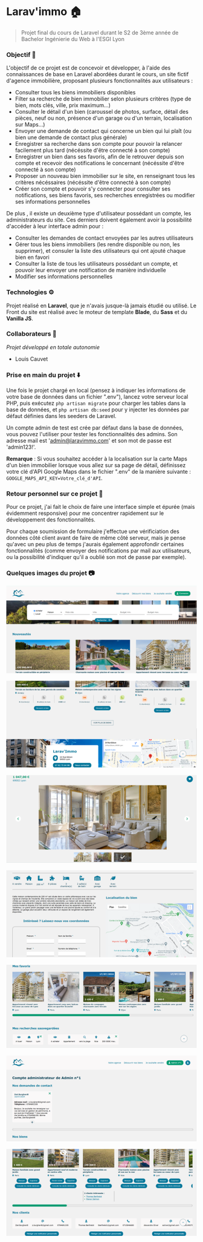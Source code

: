 # Larav'immo 🏠

>Projet final du cours de Laravel durant le S2 de 3ème année de Bachelor Ingénierie du Web à l'ESGI Lyon


### Objectif 🎯
L'objectif de ce projet est de concevoir et développer, à l'aide des connaissances de base en Laravel abordées durant le cours, un site fictif d'agence immobilière, proposant plusieurs fonctionnalités aux utilisateurs :
- Consulter tous les biens immobiliers disponibles
- Filter sa recherche de bien immobilier selon plusieurs critères (type de bien, mots clés, ville, prix maximum...)
- Consulter le détail d'un bien (caroussel de photos, surface, détail des pièces, neuf ou non, présence d'un garage ou d'un terrain, localisation sur Maps...)
- Envoyer une demande de contact qui concerne un bien qui lui plaît (ou bien une demande de contact plus générale)
- Enregistrer sa recherche dans son compte pour pouvoir la relancer facilement plus tard (nécéssite d'être connecté à son compte)
- Enregistrer un bien dans ses favoris, afin de le retrouver depuis son compte et recevoir des notifications le concernant (nécéssite d'être connecté à son compte)
- Proposer un nouveau bien immobilier sur le site, en renseignant tous les critères nécéssaires (nécéssite d'être connecté à son compte)
- Créer son compte et pouvoir s'y connecter pour consulter ses notifications, ses biens favoris, ses recherches enregistrées ou modifier ses informations personnelles

De plus , il existe un deuxième type d'utilisateur possédant un compte, les administrateurs du site.
Ces derniers doivent également avoir la possibilité d'accéder à leur interface admin pour :
- Consulter les demandes de contact envoyées par les autres utilisateurs
- Gérer tous les biens immobiliers (les rendre disponible ou non, les supprimer), et consuler la liste des utilisateurs qui ont ajouté chaque bien en favori
- Consulter la liste de tous les utilisateurs possédant un compte, et pouvoir leur envoyer une notification de manière individuelle
- Modifier ses informations personnelles


### Technologies ⚙️
Projet réalisé en **Laravel**, que je n'avais jusque-là jamais étudié ou utilisé. Le Front du site est réalisé avec le moteur de template **Blade**, du **Sass** et du **Vanilla JS**.


### Collaborateurs 👥
*Projet développé en totale autonomie*
- Louis Cauvet


### Prise en main du projet ⬇️
Une fois le projet chargé en local (pensez à indiquer les informations de votre base de données dans un fichier ".env"), lancez votre serveur local PHP, puis exécutez ``php artisan migrate`` pour charger les tables dans la base de données, et ``php artisan db:seed`` pour y injecter les données par défaut définies dans les seeders de Laravel.

Un compte admin de test est crée par défaut dans la base de données, vous pouvez l'utiliser pour tester les fonctionnalités des admins. Son adresse mail est 'admin@laravimmo.com' et son mot de passe est 'admin123!'.

**Remarque** : Si vous souhaitez accéder à la localisation sur la carte Maps d'un bien immobilier lorsque vous allez sur sa page de détail, définissez votre clé d'API Google Maps dans le fichier ".env" de la manière suivante : ``GOOGLE_MAPS_API_KEY=Votre_clé_d'API``.


### Retour personnel sur ce projet 💭
Pour ce projet, j'ai fait le choix de faire une interface simple et épurée (mais évidemment responsive) pour me concentrer rapidement sur le développement des fonctionnalités.

Pour chaque soumission de formulaire j'effectue une vérificiation des données côté client avant de faire de même côté serveur, mais je pense qu'avec un peu plus de temps j'aurais également approfondir certaines fonctionnalités (comme envoyer des notifications par mail aux utilisateurs, ou la possibilité d'indiquer qu'il a oublié son mot de passe par exemple).


### Quelques images du projet 📷
![Haut de la page d'accueil](https://github.com/Louis-Cauvet/Captures-des-projets/blob/main/Larav'immo/capture1.png)
</br></br>
![Bas de la page d'accueil](https://github.com/Louis-Cauvet/Captures-des-projets/blob/main/Larav'immo/capture2.png)
</br></br>
![Carrousel de photos d'un bien](https://github.com/Louis-Cauvet/Captures-des-projets/blob/main/Larav'immo/capture3.png)
</br></br>
![Détail d'un bien](https://github.com/Louis-Cauvet/Captures-des-projets/blob/main/Larav'immo/capture4.png)
</br></br>
![Compte client](https://github.com/Louis-Cauvet/Captures-des-projets/blob/main/Larav'immo/capture5.png)
</br></br>
![Demandes de contact sur le compte admin](https://github.com/Louis-Cauvet/Captures-des-projets/blob/main/Larav'immo/capture6.png)
</br></br>
![Gestion des biens et des clients sur le compte admin](https://github.com/Louis-Cauvet/Captures-des-projets/blob/main/Larav'immo/capture7.png)


